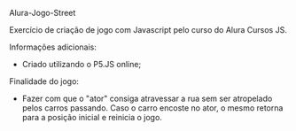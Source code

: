 Alura-Jogo-Street

Exercício de criação de jogo com Javascript pelo curso do Alura Cursos JS.


Informações adicionais:

- Criado utilizando o P5.JS online;

Finalidade do jogo:

- Fazer com que o "ator" consiga atravessar a rua sem ser atropelado pelos carros passando. Caso o carro encoste no ator, o mesmo retorna para a posição inicial e reinicia o jogo.
